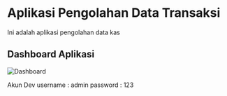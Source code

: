 # Aplikasi Pengolahan Data Transaksi
Ini adalah aplikasi pengolahan data kas

## Dashboard Aplikasi
![Dashboard](screenshoot/Screenshot%20from%202021-12-09%2015-27-35.png "Dashboard")


Akun Dev
username : admin
password : 123